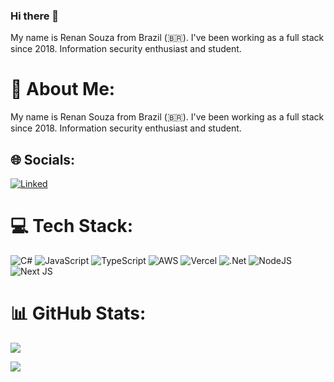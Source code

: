 ### Hi there 👋

My name is Renan Souza from Brazil (🇧🇷). 
I've been working as a full stack since 2018.
Information security enthusiast and student.

# 💫 About Me:
My name is Renan Souza from Brazil (🇧🇷). 
I've been working as a full stack since 2018.
Information security enthusiast and student.


## 🌐 Socials:
[![Linked]([https://img.shields.io/badge/LinkedIn-%230077B5.svg?logo=linkedin&logoColor=white)](https://linkedin.com/in/igrsouza-martins](https://img.shields.io/badge/-LinkedIn-blue?style=flat-square&logo=Linkedin&logoColor=white&link=https://www.linkedin.com/in/orenansouza)](https://www.linkedin.com/in/orenansouza)) 

# 💻 Tech Stack:
![C#](https://img.shields.io/badge/c%23-%23239120.svg?style=flat&logo=c-sharp&logoColor=white) ![JavaScript](https://img.shields.io/badge/javascript-%23323330.svg?style=flat&logo=javascript&logoColor=%23F7DF1E) ![TypeScript](https://img.shields.io/badge/typescript-%23007ACC.svg?style=flat&logo=typescript&logoColor=white) ![AWS](https://img.shields.io/badge/AWS-%23FF9900.svg?style=flat&logo=amazon-aws&logoColor=white) ![Vercel](https://img.shields.io/badge/vercel-%23000000.svg?style=flat&logo=vercel&logoColor=white) ![.Net](https://img.shields.io/badge/.NET-5C2D91?style=flat&logo=.net&logoColor=white) ![NodeJS](https://img.shields.io/badge/node.js-6DA55F?style=flat&logo=node.js&logoColor=white) ![Next JS](https://img.shields.io/badge/Next-black?style=flat&logo=next.js&logoColor=white)

# 📊 GitHub Stats:
![](https://github-readme-stats.vercel.app/api/top-langs/?username=orenansouza&theme=nightowl&hide_border=false&include_all_commits=true&count_private=true&layout=compact)

![](https://komarev.com/ghpvc/?username=orenansouza)
